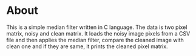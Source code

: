 # About
This is a simple median filter written in C language. The data is two pixel matrix, noisy and clean matrix. It loads the noisy image pixels from a CSV file and then applies the median filter, compare the cleaned image with clean one and if they are same, it prints the cleaned pixel matrix.


